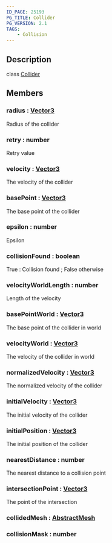```yaml
---
ID_PAGE: 25193
PG_TITLE: Collider
PG_VERSION: 2.1
TAGS:
    - Collision
---
```

## Description

class [Collider](/classes/3.0/Collider)



## Members

### radius : [Vector3](/classes/3.0/Vector3)

Radius of the collider

### retry : number

Retry value

### velocity : [Vector3](/classes/3.0/Vector3)

The velocity of the collider

### basePoint : [Vector3](/classes/3.0/Vector3)

The base point of the collider

### epsilon : number

Epsilon

### collisionFound : boolean

True : Collision found ; False otherwise

### velocityWorldLength : number

Length of the velocity

### basePointWorld : [Vector3](/classes/3.0/Vector3)

The base point of the collider in world

### velocityWorld : [Vector3](/classes/3.0/Vector3)

The velocity of the collider in world

### normalizedVelocity : [Vector3](/classes/3.0/Vector3)

The normalized velocity of the collider

### initialVelocity : [Vector3](/classes/3.0/Vector3)

The initial velocity of the collider

### initialPosition : [Vector3](/classes/3.0/Vector3)

The initial position of the collider

### nearestDistance : number

The nearest distance to a collision point

### intersectionPoint : [Vector3](/classes/3.0/Vector3)

The point of the intersection

### collidedMesh : [AbstractMesh](/classes/3.0/AbstractMesh)



### collisionMask : number



